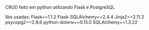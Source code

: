 CRUD feito em python utilizando Flask e PostgreSQL

libs usadas:
  Flask==1.1.2
  Flask-SQLAlchemy==2.4.4
  Jinja2==2.11.2
  psycopg2==2.8.6
  python-dotenv==0.15.0
  SQLAlchemy==1.3.22
